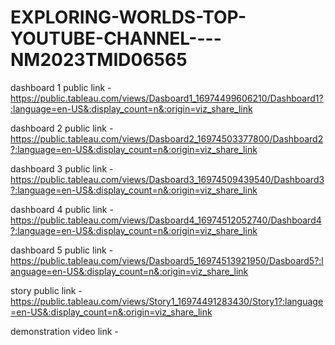 # EXPLORING-WORLDS-TOP-YOUTUBE-CHANNEL----NM2023TMID06565


dashboard 1 public link -  https://public.tableau.com/views/Dasboard1_16974499606210/Dashboard1?:language=en-US&:display_count=n&:origin=viz_share_link

dashboard 2 public link - https://public.tableau.com/views/Dasboard2_16974503377800/Dashboard2?:language=en-US&:display_count=n&:origin=viz_share_link

dashboard 3 public link - https://public.tableau.com/views/Dasboard3_16974509439540/Dashboard3?:language=en-US&:display_count=n&:origin=viz_share_link

dashboard 4 public link - https://public.tableau.com/views/Dasboard4_16974512052740/Dashboard4?:language=en-US&:display_count=n&:origin=viz_share_link

dashboard 5 public link - https://public.tableau.com/views/Dasboard5_16974513921950/Dasboard5?:language=en-US&:display_count=n&:origin=viz_share_link

story public link -https://public.tableau.com/views/Story1_16974491283430/Story1?:language=en-US&:display_count=n&:origin=viz_share_link

demonstration video link -  
